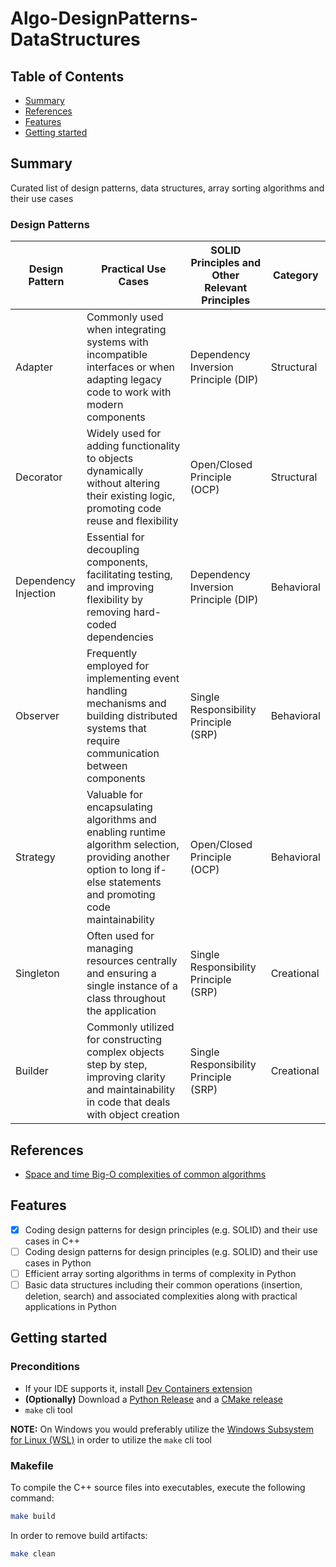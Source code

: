 # Algo-DesignPatterns-DataStructures

## Table of Contents

+ [Summary](#summary)
+ [References](#references)
+ [Features](#features)
+ [Getting started](#getting-started)

## Summary

Curated list of design patterns, data structures, array sorting algorithms and their use cases

### Design Patterns

| Design Pattern         | Practical Use Cases                                            | SOLID Principles and Other Relevant Principles           | Category    |
|------------------------|----------------------------------------------------------------|----------------------------------------------------------|-------------|
| Adapter                | Commonly used when integrating systems with incompatible interfaces or when adapting legacy code to work with modern components      | Dependency Inversion Principle (DIP)                     | Structural  |
| Decorator              | Widely used for adding functionality to objects dynamically without altering their existing logic, promoting code reuse and flexibility | Open/Closed Principle (OCP)                              | Structural  |
| Dependency Injection   | Essential for decoupling components, facilitating testing, and improving flexibility by removing hard-coded dependencies | Dependency Inversion Principle (DIP)                     | Behavioral |
| Observer               |  Frequently employed for implementing event handling mechanisms and building distributed systems that require communication between components | Single Responsibility Principle (SRP)                    | Behavioral |
| Strategy               | Valuable for encapsulating algorithms and enabling runtime algorithm selection, providing another option to long if-else statements and promoting code maintainability | Open/Closed Principle (OCP)                              | Behavioral |
| Singleton              |  Often used for managing resources centrally and ensuring a single instance of a class throughout the application | Single Responsibility Principle (SRP)                    | Creational |
| Builder                |  Commonly utilized for constructing complex objects step by step, improving clarity and maintainability in code that deals with object creation | Single Responsibility Principle (SRP)                    | Creational |


## References

- [Space and time Big-O complexities of common algorithms](https://www.bigocheatsheet.com)

## Features

- [x] Coding design patterns for design principles (e.g. SOLID) and their use cases in C++
- [ ] Coding design patterns for design principles (e.g. SOLID) and their use cases in Python
- [ ] Efficient array sorting algorithms in terms of complexity in Python
- [ ] Basic data structures including their common operations (insertion, deletion, search) and associated complexities along with practical applications in Python

## Getting started

### Preconditions

- If your IDE supports it, install [Dev Containers extension](https://code.visualstudio.com/docs/devcontainers/containers)
- **(Optionally)** Download a [Python Release](https://www.python.org/downloads/) and a [CMake release](https://cmake.org/download/) 
- `make` cli tool

**NOTE:** On Windows you would preferably utilize the [Windows Subsystem for Linux (WSL)](https://learn.microsoft.com/en-us/windows/wsl/install) in order to utilize the `make` cli tool

### Makefile

To compile the C++ source files into executables, execute the following command:

```sh
make build
```

In order to remove build artifacts:

```sh
make clean
```

